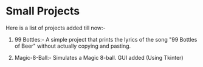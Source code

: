 # Small Projects

Here is a list of projects added till now:-

1) 99 Bottles:- A simple project that prints the lyrics of the song "99 Bottles of Beer" without actually copying and pasting.

2) Magic-8-Ball:- Simulates a Magic 8-ball. GUI added (Using Tkinter)
